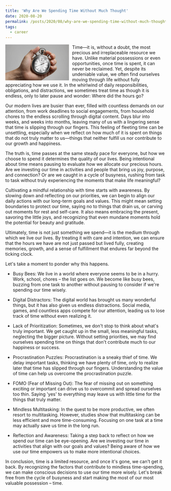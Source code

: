 ```yaml
---
title: 'Why Are We Spending Time Without Much Thought'
date: 2020-08-20
permalink: /posts/2020/08/why-are-we-spending-time-without-much-thought/
tags:
  - career
---
```


<img width="200" alt="time stopwatch" src="/images/posts/why-are-we-spending-time-without-much-thought.jpg" style="float: left; margin-right: 10px;" /> Time—it is, without a doubt, the most precious and irreplaceable resource we have. Unlike material possessions or even opportunities, once time is spent, it can never be reclaimed. Yet, despite its undeniable value, we often find ourselves moving through life without fully appreciating how we use it. In the whirlwind of daily responsibilities, obligations, and distractions, we sometimes treat time as though it is endless, only to later pause and wonder: Where did the hours go?

Our modern lives are busier than ever, filled with countless demands on our attention, from work deadlines to social engagements, from household chores to the endless scrolling through digital content. Days blur into weeks, and weeks into months, leaving many of us with a lingering sense that time is slipping through our fingers. This feeling of fleeting time can be unsettling, especially when we reflect on how much of it is spent on things that do not truly matter to us—things that neither fulfill us nor contribute to our growth and happiness.

The truth is, time passes at the same steady pace for everyone, but how we choose to spend it determines the quality of our lives. Being intentional about time means pausing to evaluate how we allocate our precious hours. Are we investing our time in activities and people that bring us joy, purpose, and connection? Or are we caught in a cycle of busyness, rushing from task to task without truly experiencing the moments that make life meaningful?

Cultivating a mindful relationship with time starts with awareness. By slowing down and reflecting on our priorities, we can begin to align our daily actions with our long-term goals and values. This might mean setting boundaries to protect our time, saying no to things that drain us, or carving out moments for rest and self-care. It also means embracing the present, savoring the little joys, and recognizing that even mundane moments hold the potential for beauty and gratitude.

Ultimately, time is not just something we spend—it is the medium through which we live our lives. By treating it with care and intention, we can ensure that the hours we have are not just passed but lived fully, creating memories, growth, and a sense of fulfillment that endures far beyond the ticking clock.

Let's take a moment to ponder why this happens.

* Busy Bees:
We live in a world where everyone seems to be in a hurry. Work, school, chores – the list goes on. We become like busy bees, buzzing from one task to another without pausing to consider if we're spending our time wisely.

* Digital Distractors:
The digital world has brought us many wonderful things, but it has also given us endless distractions. Social media, games, and countless apps compete for our attention, leading us to lose track of time without even realizing it.

* Lack of Prioritization:
Sometimes, we don't stop to think about what's truly important. We get caught up in the small, less meaningful tasks, neglecting the bigger picture. Without setting priorities, we may find ourselves spending time on things that don't contribute much to our happiness or success.

* Procrastination Puzzles:
Procrastination is a sneaky thief of time. We delay important tasks, thinking we have plenty of time, only to realize later that time has slipped through our fingers. Understanding the value of time can help us overcome the procrastination puzzle.

* FOMO (Fear of Missing Out):
The fear of missing out on something exciting or important can drive us to overcommit and spread ourselves too thin. Saying 'yes' to everything may leave us with little time for the things that truly matter.

* Mindless Multitasking:
In the quest to be more productive, we often resort to multitasking. However, studies show that multitasking can be less efficient and more time-consuming. Focusing on one task at a time may actually save us time in the long run.

* Reflection and Awareness:
Taking a step back to reflect on how we spend our time can be eye-opening. Are we investing our time in activities that align with our goals and values? Being aware of how we use our time empowers us to make more intentional choices.

In conclusion, time is a limited resource, and once it's gone, we can't get it back. By recognizing the factors that contribute to mindless time-spending, we can make conscious decisions to use our time more wisely. Let's break free from the cycle of busyness and start making the most of our most valuable possession – time.
